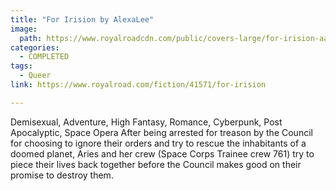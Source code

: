 ```yaml
---
title: "For Irision by AlexaLee"
image:
  path: https://www.royalroadcdn.com/public/covers-large/for-irision-aaba4q0kbg8.jpg
categories:
  - COMPLETED
tags:
  - Queer
link: https://www.royalroad.com/fiction/41571/for-irision

---
```

Demisexual, Adventure, High Fantasy, Romance, Cyberpunk, Post Apocalyptic, Space Opera
After being arrested for treason by the Council for choosing to ignore their orders and try to rescue the inhabitants of a doomed planet, Aries and her crew (Space Corps Trainee crew 761) try to piece their lives back together before the Council makes good on their promise to destroy them.

